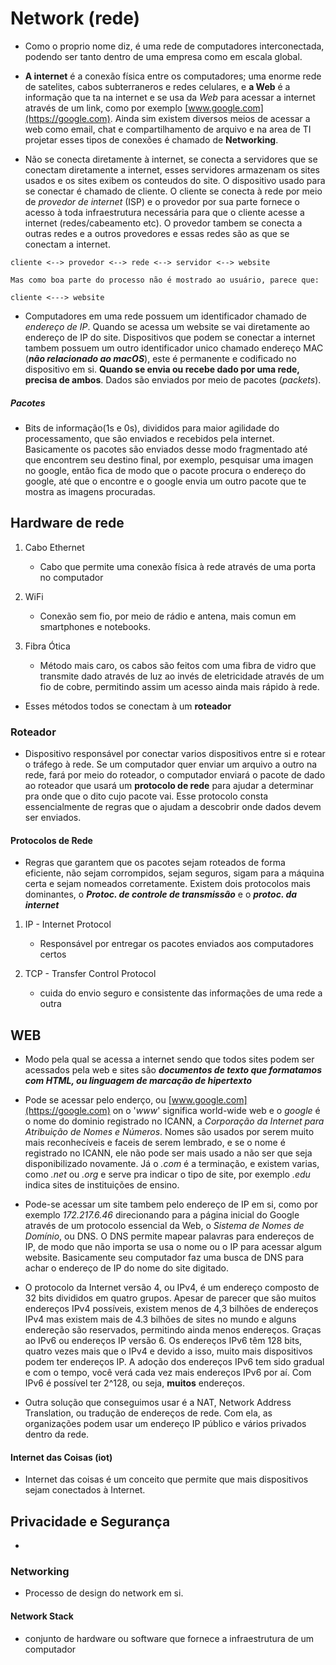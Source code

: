 # Network  (rede)    

- Como o proprio nome diz, é uma rede de computadores interconectada, podendo ser tanto dentro de uma empresa como em escala global.    

- **A internet** é a conexão física entre os computadores; uma enorme rede de satelites, cabos subterraneros e redes celulares, e **a Web** é a informação que ta na internet e se usa da *Web* para acessar a internet através de um link, como por exemplo [www.google.com](https://google.com). Ainda sim existem diversos meios de acessar a web como email, chat e compartilhamento de arquivo e na area de TI projetar esses tipos de conexões é chamado de **Networking**.    

- Não se conecta diretamente à internet, se conecta a servidores que se conectam diretamente a internet, esses servidores armazenam os sites usados e os sites exibem os conteudos do site. O dispositivo usado para se conectar é chamado de cliente. O cliente se conecta à rede por meio de *provedor de internet* (ISP) e o provedor por sua parte fornece o acesso à toda infraestrutura necessária para que o cliente acesse a internet (redes/cabeamento etc). O provedor tambem se conecta a outras redes e a outros provedores e essas redes são as que se conectam a internet.   

```
cliente <--> provedor <--> rede <--> servidor <--> website    

Mas como boa parte do processo não é mostrado ao usuário, parece que:    

cliente <---> website 
```   

- Computadores em uma rede possuem um identificador chamado de *endereço de IP*. Quando se acessa um website se vai diretamente ao endereço de IP do site. Dispositivos que podem se conectar a internet tambem possuem um outro identificador unico chamado endereço MAC (***não relacionado ao macOS***), este é permanente e codificado no dispositivo em si. **Quando se envia ou recebe dado por uma rede, precisa de ambos**. Dados são enviados por meio de pacotes (*packets*).    

##### Pacotes   

- Bits de informação(1s e 0s), divididos para maior agilidade do processamento, que são enviados e recebidos pela internet. Basicamente os pacotes são enviados desse modo fragmentado até que encontrem seu destino final, por exemplo, pesquisar uma imagen no google, então fica de modo que o pacote procura o endereço do google, até que o encontre e o google envia um outro pacote que te mostra as imagens procuradas.  

## Hardware de rede   

1. Cabo Ethernet
    - Cabo que permite uma conexão física à rede através de uma porta no computador   

2. WiFi
    - Conexão sem fio, por meio de rádio e antena, mais comun em smartphones e notebooks.   

3. Fibra Ótica
    - Método mais caro, os cabos são feitos com uma fibra de vidro que transmite dado através de luz ao invés de eletricidade através de um fio de cobre, permitindo assim um acesso ainda mais rápido à rede.    

- Esses métodos todos se conectam à um **roteador**   

### Roteador   

- Dispositivo responsável por conectar varios dispositivos entre si e rotear o tráfego à rede. Se um computador quer enviar um arquivo a outro na rede, fará por meio do roteador, o computador enviará o pacote de dado ao roteador que usará um **protocolo de rede** para ajudar a determinar pra onde que o dito cujo pacote vai. Esse protocolo consta essencialmente de regras que o ajudam a descobrir onde dados devem ser enviados.    

#### Protocolos de Rede    

- Regras que garantem que os pacotes sejam roteados de forma eficiente, não sejam corrompidos, sejam seguros, sigam para a máquina certa e sejam nomeados corretamente. Existem dois protocolos mais dominantes, o ***Protoc. de controle de transmissão*** e o ***protoc. da internet***   

1. IP - Internet Protocol
    - Responsável por entregar os pacotes enviados aos computadores certos   

2. TCP - Transfer Control Protocol
    - cuida do envio seguro e consistente das informações de uma rede a outra    


## WEB   

- Modo pela qual se acessa a internet sendo que todos sites podem ser acessados pela web e sites são ***documentos de texto que formatamos com HTML, ou linguagem de marcação de hipertexto***   

- Pode se acessar pelo enderço, ou [www.google.com](https://google.com) on o '*www*' significa world-wide web e o *google* é o nome do dominio registrado no ICANN, a *Corporação da Internet para Atribuição de Nomes e Números*. Nomes são usados por serem muito mais reconhecíveis e faceis de serem lembrado, e se o nome é registrado no ICANN, ele não pode ser mais usado a não ser que seja disponibilizado novamente. Já o *.com* é a terminação, e existem varias, como *.net* ou *.org* e serve pra indicar o tipo de site, por exemplo *.edu* indica sites de instituições de ensino.   

- Pode-se acessar um site tambem pelo endereço de IP em si, como por exemplo *172.217.6.46* direcionando para a página inicial do Google através de um protocolo essencial da Web, o *Sistema de Nomes de Domínio*, ou DNS. O DNS permite mapear palavras para endereços de IP, de modo que não importa se usa o nome ou o IP para acessar algum website. Basicamente seu computador faz uma busca de DNS para achar o endereço de IP do nome do site digitado.   

- O protocolo da Internet versão 4, ou IPv4, é um endereço composto de 32 bits divididos em quatro grupos. Apesar de parecer que são muitos endereços IPv4 possíveis, existem menos de 4,3 bilhões de endereços IPv4 mas existem mais de 4.3 bilhões de sites no mundo e alguns endereção são reservados, permitindo ainda menos endereços. Graças ao IPv6 ou endereços IP versão 6. Os endereços IPv6 têm 128 bits, quatro vezes mais que o IPv4 e devido a isso, muito mais dispositivos podem ter endereços IP. A adoção dos endereços IPv6 tem sido gradual e com o tempo, você verá cada vez mais endereços IPv6 por aí. Com IPv6 é possível ter 2^128, ou seja, **muitos** endereços.    

- Outra solução que conseguimos usar é a NAT, Network Address Translation, ou  tradução de endereços de rede. Com ela, as organizações podem usar um endereço IP público e vários privados dentro da rede.    

#### Internet das Coisas (iot)    

- Internet das coisas é um conceito que permite que mais dispositivos sejam conectados à Internet.    

## Privacidade e Segurança    

- 
     
### Networking   

- Processo de design do network em si.   


#### Network Stack   

- conjunto de hardware ou software que fornece a infraestrutura de um computador